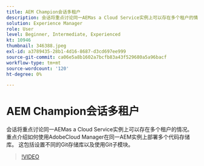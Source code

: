 ```yaml
---
title: AEM Champion会话多租户
description: 会话将重点讨论同一AEMas a Cloud Service实例上可以存在多个租户的情况。 重点介绍如何使用AdobeCloud Manager在同一AEM实例上部署多个代码存储库。 这包括设置不同的Git存储库以及使用Git子模块。
solution: Experience Manager
role: User
level: Beginner, Intermediate, Experienced
kt: 10946
thumbnail: 346388.jpeg
exl-id: a3789435-28b1-4d16-8687-d3cd697ee999
source-git-commit: ca06e5a8b1602a7bcfb83a43f529680a5a96bacf
workflow-type: tm+mt
source-wordcount: '120'
ht-degree: 0%

---
```


# AEM Champion会话多租户

会话将重点讨论同一AEMas a Cloud Service实例上可以存在多个租户的情况。 重点介绍如何使用AdobeCloud Manager在同一AEM实例上部署多个代码存储库。 这包括设置不同的Git存储库以及使用Git子模块。

>[!VIDEO](https://video.tv.adobe.com/v/346388/?quality=12&learn=on)
